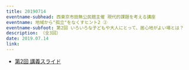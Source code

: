 ```yaml
---
title: 20190714
eventname-subhead: 西東京市田無公民館主催 現代的課題を考える講座
eventname: 地域から"孤立"をなくすヒント2 ②
eventname-subfoot: 第2回 いろいろな子どもや大人にとって、居心地がよい場とは？
description: （全3回）
date: 2019.07.14
link: 
---
```

- [第2回 講義スライド](https://speakerdeck.com/togazo/20190714tanashikouza02)
